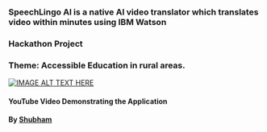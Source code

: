 ### SpeechLingo AI is a native AI video translator which translates video within minutes using IBM Watson
### Hackathon Project
### Theme: Accessible Education in rural areas.
[![IMAGE ALT TEXT HERE](https://img.youtube.com/vi/OSYk9KwAPjI/0.jpg)](https://www.youtube.com/watch?v=OSYk9KwAPjI)
#### YouTube Video Demonstrating the Application
#### By <a href="https://devpost.com/shubhamvishwakarma0604">Shubham</a>
